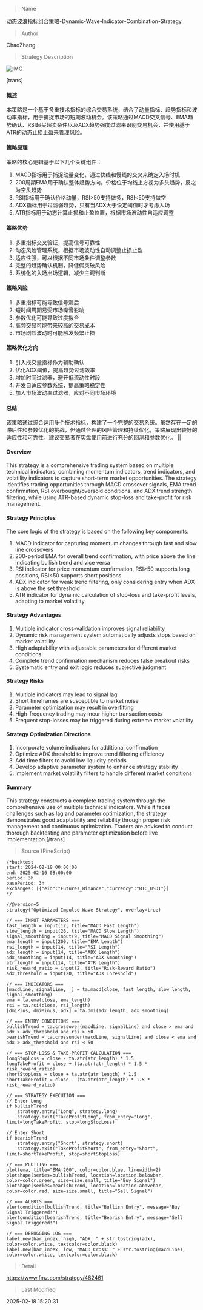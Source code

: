 
> Name

动态波浪指标组合策略-Dynamic-Wave-Indicator-Combination-Strategy

> Author

ChaoZhang

> Strategy Description

![IMG](https://www.fmz.com/upload/asset/1dbd41eeb5a4d1f4fdf.png)

[trans]
#### 概述
本策略是一个基于多重技术指标的综合交易系统，结合了动量指标、趋势指标和波动率指标，用于捕捉市场的短期波动机会。该策略通过MACD交叉信号、EMA趋势确认、RSI超买超卖条件以及ADX趋势强度过滤来识别交易机会，并使用基于ATR的动态止损止盈来管理风险。

#### 策略原理
策略的核心逻辑基于以下几个关键组件：
1. MACD指标用于捕捉动量变化，通过快线和慢线的交叉来确定入场时机
2. 200周期EMA用于确认整体趋势方向，价格位于均线上方视为多头趋势，反之为空头趋势
3. RSI指标用于确认价格动量，RSI>50支持做多，RSI<50支持做空
4. ADX指标用于过滤弱趋势，只有当ADX大于设定阈值时才考虑入场
5. ATR指标用于动态计算止损和止盈位置，根据市场波动性自适应调整

#### 策略优势
1. 多重指标交叉验证，提高信号可靠性
2. 动态风险管理系统，根据市场波动性自动调整止损止盈
3. 适应性强，可以根据不同市场条件调整参数
4. 完整的趋势确认机制，降低假突破风险
5. 系统化的入场出场逻辑，减少主观判断

#### 策略风险
1. 多重指标可能导致信号滞后
2. 短时间周期易受市场噪音影响
3. 参数优化可能导致过度拟合
4. 高频交易可能带来较高的交易成本
5. 市场剧烈波动时可能触发频繁止损

#### 策略优化方向
1. 引入成交量指标作为辅助确认
2. 优化ADX阈值，提高趋势过滤效率
3. 增加时间过滤器，避开低流动性时段
4. 开发自适应参数系统，提高策略稳定性
5. 加入市场波动率过滤器，应对不同市场环境

#### 总结
该策略通过综合运用多个技术指标，构建了一个完整的交易系统。虽然存在一定的滞后性和参数优化的挑战，但通过合理的风险管理和持续优化，策略展现出较好的适应性和可靠性。建议交易者在实盘使用前进行充分的回测和参数优化。 || 

#### Overview
This strategy is a comprehensive trading system based on multiple technical indicators, combining momentum indicators, trend indicators, and volatility indicators to capture short-term market opportunities. The strategy identifies trading opportunities through MACD crossover signals, EMA trend confirmation, RSI overbought/oversold conditions, and ADX trend strength filtering, while using ATR-based dynamic stop-loss and take-profit for risk management.

#### Strategy Principles
The core logic of the strategy is based on the following key components:
1. MACD indicator for capturing momentum changes through fast and slow line crossovers
2. 200-period EMA for overall trend confirmation, with price above the line indicating bullish trend and vice versa
3. RSI indicator for price momentum confirmation, RSI>50 supports long positions, RSI<50 supports short positions
4. ADX indicator for weak trend filtering, only considering entry when ADX is above the set threshold
5. ATR indicator for dynamic calculation of stop-loss and take-profit levels, adapting to market volatility

#### Strategy Advantages
1. Multiple indicator cross-validation improves signal reliability
2. Dynamic risk management system automatically adjusts stops based on market volatility
3. High adaptability with adjustable parameters for different market conditions
4. Complete trend confirmation mechanism reduces false breakout risks
5. Systematic entry and exit logic reduces subjective judgment

#### Strategy Risks
1. Multiple indicators may lead to signal lag
2. Short timeframes are susceptible to market noise
3. Parameter optimization may result in overfitting
4. High-frequency trading may incur higher transaction costs
5. Frequent stop-losses may be triggered during extreme market volatility

#### Strategy Optimization Directions
1. Incorporate volume indicators for additional confirmation
2. Optimize ADX threshold to improve trend filtering efficiency
3. Add time filters to avoid low liquidity periods
4. Develop adaptive parameter system to enhance strategy stability
5. Implement market volatility filters to handle different market conditions

#### Summary
This strategy constructs a complete trading system through the comprehensive use of multiple technical indicators. While it faces challenges such as lag and parameter optimization, the strategy demonstrates good adaptability and reliability through proper risk management and continuous optimization. Traders are advised to conduct thorough backtesting and parameter optimization before live implementation.[/trans]



> Source (PineScript)

``` pinescript
/*backtest
start: 2024-02-18 00:00:00
end: 2025-02-16 08:00:00
period: 3h
basePeriod: 3h
exchanges: [{"eid":"Futures_Binance","currency":"BTC_USDT"}]
*/

//@version=5
strategy("Optimized Impulse Wave Strategy", overlay=true)

// === INPUT PARAMETERS ===
fast_length = input(12, title="MACD Fast Length")
slow_length = input(26, title="MACD Slow Length")
signal_smoothing = input(9, title="MACD Signal Smoothing")
ema_length = input(200, title="EMA Length")
rsi_length = input(14, title="RSI Length")
adx_length = input(14, title="ADX Length")
adx_smoothing = input(14, title="ADX Smoothing")
atr_length = input(14, title="ATR Length")
risk_reward_ratio = input(2, title="Risk-Reward Ratio")
adx_threshold = input(20, title="ADX Threshold")

// === INDICATORS ===
[macdLine, signalLine, _] = ta.macd(close, fast_length, slow_length, signal_smoothing)
ema = ta.ema(close, ema_length)
rsi = ta.rsi(close, rsi_length)
[dmiPlus, dmiMinus, adx] = ta.dmi(adx_length, adx_smoothing)

// === ENTRY CONDITIONS ===
bullishTrend = ta.crossover(macdLine, signalLine) and close > ema and adx > adx_threshold and rsi > 50
bearishTrend = ta.crossunder(macdLine, signalLine) and close < ema and adx > adx_threshold and rsi < 50

// === STOP-LOSS & TAKE-PROFIT CALCULATION ===
longStopLoss = close - ta.atr(atr_length) * 1.5
longTakeProfit = close + (ta.atr(atr_length) * 1.5 * risk_reward_ratio)
shortStopLoss = close + ta.atr(atr_length) * 1.5
shortTakeProfit = close - (ta.atr(atr_length) * 1.5 * risk_reward_ratio)

// === STRATEGY EXECUTION ===
// Enter Long
if bullishTrend
    strategy.entry("Long", strategy.long)
    strategy.exit("TakeProfitLong", from_entry="Long", limit=longTakeProfit, stop=longStopLoss)

// Enter Short
if bearishTrend
    strategy.entry("Short", strategy.short)
    strategy.exit("TakeProfitShort", from_entry="Short", limit=shortTakeProfit, stop=shortStopLoss)

// === PLOTTING ===
plot(ema, title="EMA 200", color=color.blue, linewidth=2)
plotshape(series=bullishTrend, location=location.belowbar, color=color.green, size=size.small, title="Buy Signal")
plotshape(series=bearishTrend, location=location.abovebar, color=color.red, size=size.small, title="Sell Signal")

// === ALERTS ===
alertcondition(bullishTrend, title="Bullish Entry", message="Buy Signal Triggered!")
alertcondition(bearishTrend, title="Bearish Entry", message="Sell Signal Triggered!")

// === DEBUGGING LOG ===
label.new(bar_index, high, "ADX: " + str.tostring(adx), color=color.white, textcolor=color.black)
label.new(bar_index, low, "MACD Cross: " + str.tostring(macdLine), color=color.white, textcolor=color.black)

```

> Detail

https://www.fmz.com/strategy/482461

> Last Modified

2025-02-18 15:20:31
